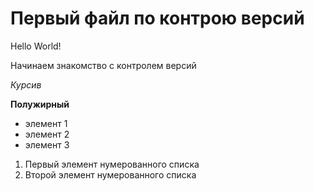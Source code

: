 # Первый файл по контрою версий
Hello World!

Начинаем знакомство с контролем версий

*Курсив*

**Полужирный**

* элемент 1
* элемент 2
* элемент 3

1. Первый элемент нумерованного списка
2. Второй элемент нумерованного списка